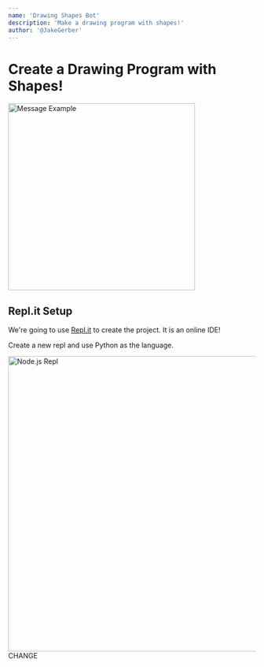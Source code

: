 ```yaml
---
name: 'Drawing Shapes Bot'
description: 'Make a drawing program with shapes!'
author: '@JakeGerber'
---
```


# Create a Drawing Program with Shapes!

<img src="https://cloud-bj4vorj8t.vercel.app/examplebot.png" width="380" alt="Message Example">

## Repl.it Setup

We're going to use [Repl.it](https://repl.it/~) to create the project. It is an online IDE!

Create a new repl and use Python as the language.

<img src="https://cloud-otu0relhe.vercel.app/0screenshot__1383_.png" width="600" alt="Node.js Repl"> CHANGE


